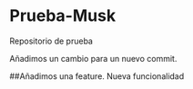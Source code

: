 # Prueba-Musk
Repositorio de prueba

Añadimos un cambio para un nuevo commit.

##Añadimos una feature.
Nueva funcionalidad